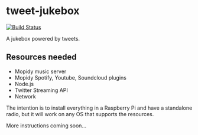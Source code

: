 tweet-jukebox
=============

[![Build Status](https://travis-ci.org/lfcipriani/tweet-jukebox.svg?branch=master)](https://travis-ci.org/lfcipriani/tweet-jukebox)

A jukebox powered by tweets.

## Resources needed

* Mopidy music server
* Mopidy Spotify, Youtube, Soundcloud plugins
* Node.js
* Twitter Streaming API
* Network

The intention is to install everything in a Raspberry Pi and have a standalone radio, but it will work on any OS that supports the resources.

More instructions coming soon...

